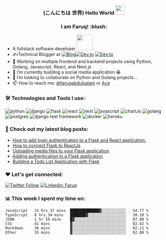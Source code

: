 ###
<h3 align="center"> (こんにちは  世界) Hello World <img src="https://user-images.githubusercontent.com/42378118/110234147-e3259600-7f4e-11eb-95be-0c4047144dea.gif" width="30"></h2>
<h3 align="center"> I am Faruq! :blush: </h2>

- A fullstack software developer <img src="https://media2.giphy.com/media/RbDKaczqWovIugyJmW/giphy.gif?cid=ecf05e47hb12laxld7yum97n4t13k9vbcn4cfgg77hbss6aj&rid=giphy.gif&ct=g" width="50">
- ✍️Technical Blogger at <a href="https://nagatodev.hashnode.dev/" target="_blank"><img alt="Blog" src="https://img.shields.io/badge/-Personal%20Blog-add8e6?&style=flat-square" /></a><a href="https://dev.to/faruqt" target="_blank"><img alt="Dev.to" src="https://img.shields.io/badge/-Dev.To-0A0A0A?&style=flat-square&logo=dev.to&logoColor=white" /></a>
<a href="https://medium.com/@faruqabdulsalam" target="_blank"><img alt="Dev.to" src="https://img.shields.io/badge/-Medium-0A0A0A?&style=flat-square&logo=medium&logoColor=white" /></a>
- 🔭 Working on multiple frontend and backend projects using Python, Golang, Javascript, React, and Next.js
- 🌱 I’m currently building a social media application 😁 
- 👯 I’m looking to collaborate on Python and Golang projects...
- 📫  How to reach me: [@faruqabdulsalam](https://www.linkedin.com/in/faruq-abdulsalam) or <a rel="me" href="https://twitter.com/_ACE_II">Ace</a>

### :hammer_and_wrench: Technologies and Tools I use:

<p align="left">
<img alt="python" src="https://img.shields.io/badge/Python-3776AB?style=for-the-badge&logo=python&logoColor=white"/>
   
<img  alt="django" src="https://img.shields.io/badge/Django-092E20?style=for-the-badge&logo=django&logoColor=white"/>
 
<img  alt="flask" src="https://img.shields.io/badge/Flask-000000?style=for-the-badge&logo=flask&logoColor=white"/>
   
<img alt="react" src="https://img.shields.io/badge/React-20232A?style=for-the-badge&logo=react&logoColor=61DAFB"/> 
   
<img alt="next" src="https://img.shields.io/badge/next.js-000000?style=for-the-badge&logo=nextdotjs&logoColor=white"/>

<img alt="javascript" src="https://img.shields.io/badge/JavaScript-F7DF1E?style=for-the-badge&logo=javascript&logoColor=black"/>
   
<img alt="chartJs" src="https://img.shields.io/badge/Chart.js-FF6384?style=for-the-badge&logo=chartdotjs&logoColor=white"/>

<img alt="golang" src="https://img.shields.io/badge/Go-00ADD8?style=for-the-badge&logo=go&logoColor=white"/>

<img alt="postgres" src="https://img.shields.io/badge/PostgreSQL-316192?style=for-the-badge&logo=postgresql&logoColor=white"/>

<img  alt="django rest framework" src="https://img.shields.io/badge/DJANGO-REST-ff1709?style=for-the-badge&logo=django&logoColor=white&color=ff1709&labelColor=gray"/>
   
<img alt="docker" src="https://img.shields.io/badge/Docker-2CA5E0?style=for-the-badge&logo=docker&logoColor=white"/>

<img alt="heroku" src="https://img.shields.io/badge/Heroku-430098?style=for-the-badge&logo=heroku&logoColor=white"/>
   
</p>

### 📝  Check out my latest blog posts:
<!-- BLOG:START -->
- [How to add login authentication to a Flask and React application.](https://dev.to/nagatodev/how-to-add-login-authentication-to-a-flask-and-react-application-23i7)
- [How to connect Flask to ReactJs](https://dev.to/nagatodev/how-to-connect-flask-to-reactjs-1k8i)
- [Uploading media files to your Flask application](https://dev.to/nagatodev/uploading-media-files-to-your-flask-application-5h9k)
- [Adding authentication to a Flask application](https://dev.to/nagatodev/adding-authentication-to-a-flask-application-53ep)
- [Building a Todo List Application with Flask](https://dev.to/nagatodev/building-a-todo-list-application-with-flask-fcj)
<!-- BLOG:END -->

### :heart: Let's get connected:
[![Twitter Follow](https://img.shields.io/twitter/follow/_Ace_II?label=Follow)](https://twitter.com/intent/follow?screen_name=_Ace_II)
[![Linkedin: Faruq](https://img.shields.io/badge/-faruq-blue?style=flat-square&logo=Linkedin&logoColor=white&link=https://www.linkedin.com/in/faruq-abdulsalam-b2847b160)](https://www.linkedin.com/in/faruq-abdulsalam)

### 📊  This week I spent my time on:

<!--START_SECTION:waka-->

```text
JavaScript   15 hrs 37 mins  █████████████▓░░░░░░░░░░░   54.77 %
TypeScript   8 hrs 34 mins   ███████▓░░░░░░░░░░░░░░░░░   30.10 %
JSON         1 hr 59 mins    █▓░░░░░░░░░░░░░░░░░░░░░░░   07.00 %
CSS          41 mins         ▓░░░░░░░░░░░░░░░░░░░░░░░░   02.42 %
Markdown     36 mins         ▓░░░░░░░░░░░░░░░░░░░░░░░░   02.11 %
Other        35 mins         ▓░░░░░░░░░░░░░░░░░░░░░░░░   02.08 %
```

<!--END_SECTION:waka-->


